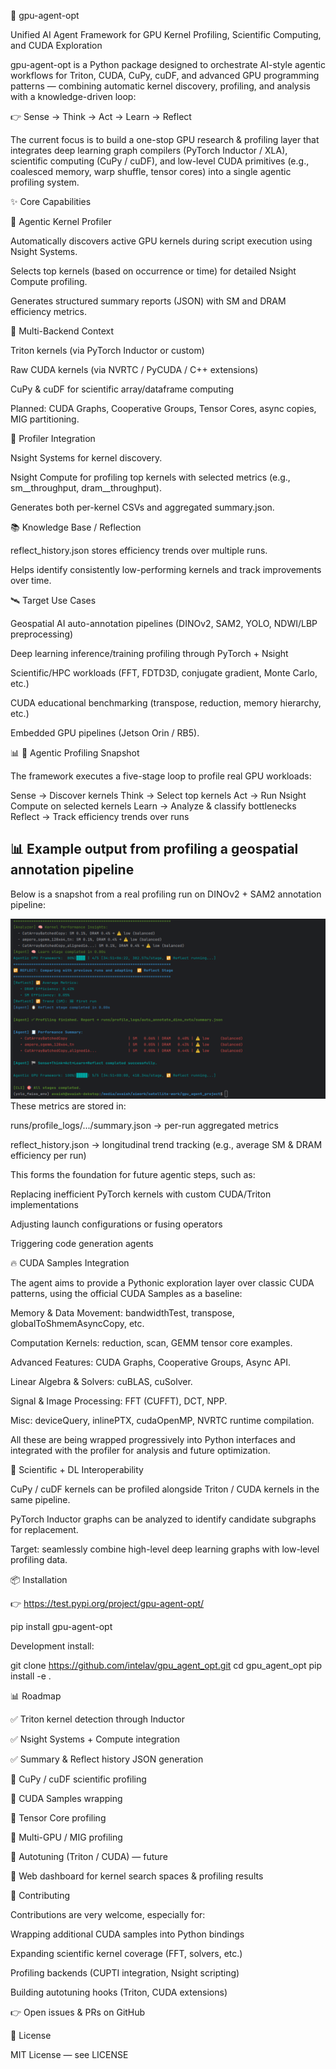 🧠 gpu-agent-opt

Unified AI Agent Framework for GPU Kernel Profiling, Scientific Computing, and CUDA Exploration

gpu-agent-opt is a Python package designed to orchestrate AI-style agentic workflows for Triton, CUDA, CuPy, cuDF, and advanced GPU programming patterns — combining automatic kernel discovery, profiling, and analysis with a knowledge-driven loop:

👉 Sense → Think → Act → Learn → Reflect

The current focus is to build a one-stop GPU research & profiling layer that integrates deep learning graph compilers (PyTorch Inductor / XLA), scientific computing (CuPy / cuDF), and low-level CUDA primitives (e.g., coalesced memory, warp shuffle, tensor cores) into a single agentic profiling system.

✨ Core Capabilities

🧠 Agentic Kernel Profiler

Automatically discovers active GPU kernels during script execution using Nsight Systems.

Selects top kernels (based on occurrence or time) for detailed Nsight Compute profiling.

Generates structured summary reports (JSON) with SM and DRAM efficiency metrics.

🧪 Multi-Backend Context

Triton kernels (via PyTorch Inductor or custom)

Raw CUDA kernels (via NVRTC / PyCUDA / C++ extensions)

CuPy & cuDF for scientific array/dataframe computing

Planned: CUDA Graphs, Cooperative Groups, Tensor Cores, async copies, MIG partitioning.

🔬 Profiler Integration

Nsight Systems for kernel discovery.

Nsight Compute for profiling top kernels with selected metrics (e.g., sm__throughput, dram__throughput).

Generates both per-kernel CSVs and aggregated summary.json.

📚 Knowledge Base / Reflection

reflect_history.json stores efficiency trends over multiple runs.

Helps identify consistently low-performing kernels and track improvements over time.

🛰 Target Use Cases

Geospatial AI auto-annotation pipelines (DINOv2, SAM2, YOLO, NDWI/LBP preprocessing)

Deep learning inference/training profiling through PyTorch + Nsight

Scientific/HPC workloads (FFT, FDTD3D, conjugate gradient, Monte Carlo, etc.)

CUDA educational benchmarking (transpose, reduction, memory hierarchy, etc.)

Embedded GPU pipelines (Jetson Orin / RB5).

📊 🧠 Agentic Profiling Snapshot

The framework executes a five-stage loop to profile real GPU workloads:

Sense → Discover kernels
Think → Select top kernels
Act → Run Nsight Compute on selected kernels
Learn → Analyze & classify bottlenecks
Reflect → Track efficiency trends over runs

## 📊 Example output from profiling a geospatial annotation pipeline

Below is a snapshot from a real profiling run on DINOv2 + SAM2 annotation pipeline:

![Profiling Snapshot](assets/profile_snapshot.png)
These metrics are stored in:

runs/profile_logs/.../summary.json → per-run aggregated metrics

reflect_history.json → longitudinal trend tracking (e.g., average SM & DRAM efficiency per run)

This forms the foundation for future agentic steps, such as:

Replacing inefficient PyTorch kernels with custom CUDA/Triton implementations

Adjusting launch configurations or fusing operators

Triggering code generation agents

🔥 CUDA Samples Integration

The agent aims to provide a Pythonic exploration layer over classic CUDA patterns, using the official CUDA Samples as a baseline:

Memory & Data Movement: bandwidthTest, transpose, globalToShmemAsyncCopy, etc.

Computation Kernels: reduction, scan, GEMM tensor core examples.

Advanced Features: CUDA Graphs, Cooperative Groups, Async API.

Linear Algebra & Solvers: cuBLAS, cuSolver.

Signal & Image Processing: FFT (CUFFT), DCT, NPP.

Misc: deviceQuery, inlinePTX, cudaOpenMP, NVRTC runtime compilation.

All these are being wrapped progressively into Python interfaces and integrated with the profiler for analysis and future optimization.

🧪 Scientific + DL Interoperability

CuPy / cuDF kernels can be profiled alongside Triton / CUDA kernels in the same pipeline.

PyTorch Inductor graphs can be analyzed to identify candidate subgraphs for replacement.

Target: seamlessly combine high-level deep learning graphs with low-level profiling data.

📦 Installation

👉 https://test.pypi.org/project/gpu-agent-opt/

pip install gpu-agent-opt


Development install:

git clone https://github.com/intelav/gpu_agent_opt.git
cd gpu_agent_opt
pip install -e .

📊 Roadmap

✅ Triton kernel detection through Inductor

✅ Nsight Systems + Compute integration

✅ Summary & Reflect history JSON generation

🚧 CuPy / cuDF scientific profiling

🚧 CUDA Samples wrapping

🚧 Tensor Core profiling

🚧 Multi-GPU / MIG profiling

🚧 Autotuning (Triton / CUDA) — future

🚧 Web dashboard for kernel search spaces & profiling results

🤝 Contributing

Contributions are very welcome, especially for:

Wrapping additional CUDA samples into Python bindings

Expanding scientific kernel coverage (FFT, solvers, etc.)

Profiling backends (CUPTI integration, Nsight scripting)

Building autotuning hooks (Triton, CUDA extensions)

👉 Open issues & PRs on GitHub

📜 License

MIT License — see LICENSE
